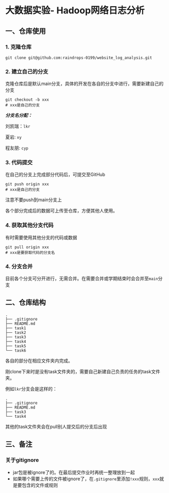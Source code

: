 # 大数据实验- Hadoop网络日志分析

## 一、仓库使用

### 1. 克隆仓库

```shell
git clone git@github.com:raindrops-0199/website_log_analysis.git
```

### 2. 建立自己的分支

克隆仓库后是默认main分支，具体的开发在各自的分支中进行，需要新建自己的分支

```shell
git checkout -b xxx
# xxx是自己的分支
```

***分支名分配：***

刘凯瑞：`lkr`

夏岩: `xy`

程友朋: `cyp`

### 3. 代码提交

在自己的分支上完成部分代码后，可提交至GitHub

```shell
git push origin xxx
# xxx是自己的分支
```

注意不要push到main分支上

各个部分完成后的数据可上传至仓库，方便其他人使用。

### 4. 获取其他分支代码

有时需要使用其他分支的代码或数据

```shell
git pull origin xxx
# xxx是要获取代码的分支名
```

### 4. 分支合并

目前各个分支可分开进行，无需合并。在需要合并或学期结束时会合并至`main`分支

## 二、仓库结构

```shell
.
├── .gitignore
├── README.md
├── task1
├── task2
├── task3
├── task4
├── task5
└── task6
```

各自的部分在相应文件夹内完成。

刚clone下来时是没有task文件夹的，需要自己新建自己负责的任务的task文件夹。

例如`lkr`分支会是这样的：

```
.
├── .gitignore
├── README.md
├── task3
└── task4
```

其他的task文件夹会在pull别人提交后的分支后出现

## 三、备注

### 关于gitignore

- jar包是被ignore了的。在最后提交作业时再统一整理放到一起
- 如果哪个需要上传的文件被ignore了，在`.gitignore`里添加`!xxx`规则，`xxx`就是要包含的文件或规则

